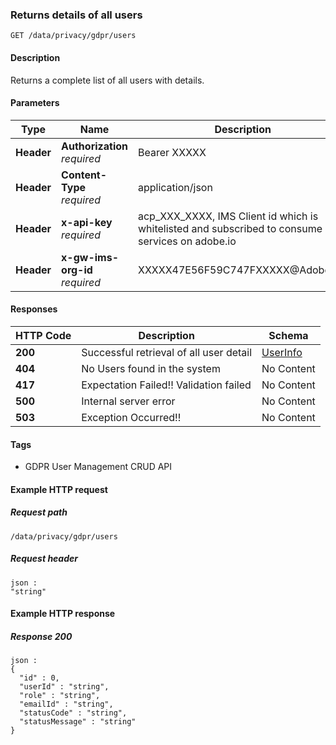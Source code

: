 
<a name="getallusers"></a>
### Returns details of all users
```
GET /data/privacy/gdpr/users
```


#### Description
Returns a complete list of all users with details.


#### Parameters

|Type|Name|Description|Schema|
|---|---|---|---|
|**Header**|**Authorization**  <br>*required*|Bearer XXXXX|string|
|**Header**|**Content-Type**  <br>*required*|application/json|string|
|**Header**|**x-api-key**  <br>*required*|acp_XXX_XXXX, IMS Client id which is whitelisted and subscribed to consume services on adobe.io|string|
|**Header**|**x-gw-ims-org-id**  <br>*required*|XXXXX47E56F59C747FXXXXX@AdobeOrg|string|


#### Responses

|HTTP Code|Description|Schema|
|---|---|---|
|**200**|Successful retrieval of all user detail|[UserInfo](../definitions/UserInfo.md#userinfo)|
|**404**|No Users found in the system|No Content|
|**417**|Expectation Failed!! Validation failed|No Content|
|**500**|Internal server error|No Content|
|**503**|Exception Occurred!!|No Content|


#### Tags

* GDPR User Management CRUD API


#### Example HTTP request

##### Request path
```
/data/privacy/gdpr/users
```


##### Request header
```
json :
"string"
```


#### Example HTTP response

##### Response 200
```
json :
{
  "id" : 0,
  "userId" : "string",
  "role" : "string",
  "emailId" : "string",
  "statusCode" : "string",
  "statusMessage" : "string"
}
```



